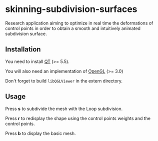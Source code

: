 # skinning-subdivision-surfaces
Research application aiming to optimize in real time the deformations of control points 
in order to obtain a smooth and intuitively animated subdivision surface.


## Installation
You need to install [QT](https://www.qt.io/) (>= 5.5).

You will also need an implementation of [OpenGL](https://www.opengl.org/) (>= 3.0)

Don't forget to build `libQGLViewer` in the extern directory.

## Usage

Press **s** to subdivide the mesh with the Loop subdivision.

Press **r** to redisplay the shape using the control points weights and the control points.

Press **b** to display the basic mesh.
